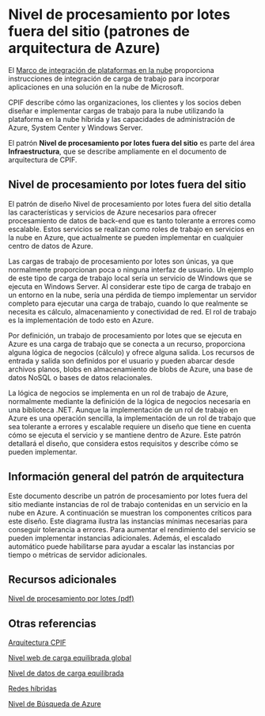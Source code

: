 <properties 
   pageTitle="Nivel de procesamiento por lotes fuera del sitio (patrones de arquitectura de Azure)" 
   description="El patrón Nivel de procesamiento por lotes fuera del sitio es parte del área Infraestructura, que se describe ampliamente en el documento de arquitectura de CPIF." 
   services="" 
   documentationCenter="" 
   authors="arynes" 
   manager="fredhar" 
   editor=""/>

<tags
   ms.service="multiple"
   ms.devlang="multiple"
   ms.topic="article"
   ms.tgt_pltfrm="na"
   ms.workload="multiple" 
   ms.date="03/25/2015"
   ms.author="arynes"/>

# Nivel de procesamiento por lotes fuera del sitio (patrones de arquitectura de Azure)

El [Marco de integración de plataformas en la nube](azure-architectures-cpif-overview.md) proporciona instrucciones de integración de carga de trabajo para incorporar aplicaciones en una solución en la nube de Microsoft.

CPIF describe cómo las organizaciones, los clientes y los socios deben diseñar e implementar cargas de trabajo para la nube utilizando la plataforma en la nube híbrida y las capacidades de administración de Azure, System Center y Windows Server.

El patrón **Nivel de procesamiento por lotes fuera del sitio** es parte del área **Infraestructura**, que se describe ampliamente en el documento de arquitectura de CPIF.

##  Nivel de procesamiento por lotes fuera del sitio

El patrón de diseño Nivel de procesamiento por lotes fuera del sitio detalla las características y servicios de Azure necesarios para ofrecer procesamiento de datos de back-end que es tanto tolerante a errores como escalable. Estos servicios se realizan como roles de trabajo en servicios en la nube en Azure, que actualmente se pueden implementar en cualquier centro de datos de Azure.

Las cargas de trabajo de procesamiento por lotes son únicas, ya que normalmente proporcionan poca o ninguna interfaz de usuario. Un ejemplo de este tipo de carga de trabajo local sería un servicio de Windows que se ejecuta en Windows Server. Al considerar este tipo de carga de trabajo en un entorno en la nube, sería una pérdida de tiempo implementar un servidor completo para ejecutar una carga de trabajo, cuando lo que realmente se necesita es cálculo, almacenamiento y conectividad de red. El rol de trabajo es la implementación de todo esto en Azure.

Por definición, un trabajo de procesamiento por lotes que se ejecuta en Azure es una carga de trabajo que se conecta a un recurso, proporciona alguna lógica de negocios (cálculo) y ofrece alguna salida. Los recursos de entrada y salida son definidos por el usuario y pueden abarcar desde archivos planos, blobs en almacenamiento de blobs de Azure, una base de datos NoSQL o bases de datos relacionales.

La lógica de negocios se implementa en un rol de trabajo de Azure, normalmente mediante la definición de la lógica de negocios necesaria en una biblioteca .NET. Aunque la implementación de un rol de trabajo en Azure es una operación sencilla, la implementación de un rol de trabajo que sea tolerante a errores y escalable requiere un diseño que tiene en cuenta cómo se ejecuta el servicio y se mantiene dentro de Azure. Este patrón detallará el diseño, que considera estos requisitos y describe cómo se pueden implementar.

## Información general del patrón de arquitectura 

Este documento describe un patrón de procesamiento por lotes fuera del sitio mediante instancias de rol de trabajo contenidas en un servicio en la nube en Azure. A continuación se muestran los componentes críticos para este diseño. Este diagrama ilustra las instancias mínimas necesarias para conseguir tolerancia a errores. Para aumentar el rendimiento del servicio se pueden implementar instancias adicionales. Además, el escalado automático puede habilitarse para ayudar a escalar las instancias por tiempo o métricas de servidor adicionales.

##  Recursos adicionales
[Nivel de procesamiento por lotes (pdf)](https://gallery.technet.microsoft.com/Cloud-Platform-Integration-0bc3f8b1)

## Otras referencias
[Arquitectura CPIF](https://gallery.technet.microsoft.com/Cloud-Platform-Integration-bd1e434a)

[Nivel web de carga equilibrada global](https://gallery.technet.microsoft.com/Cloud-Platform-Integration-2c3c663a)

[Nivel de datos de carga equilibrada](https://gallery.technet.microsoft.com/Cloud-Platform-Integration-dfb09e41)

[Redes híbridas](https://gallery.technet.microsoft.com/Cloud-Platform-Integration-5e401f38)

[Nivel de Búsqueda de Azure](https://gallery.technet.microsoft.com/Cloud-Platform-Integration-e581d65d)

<!---HONumber=Oct15_HO4-->
